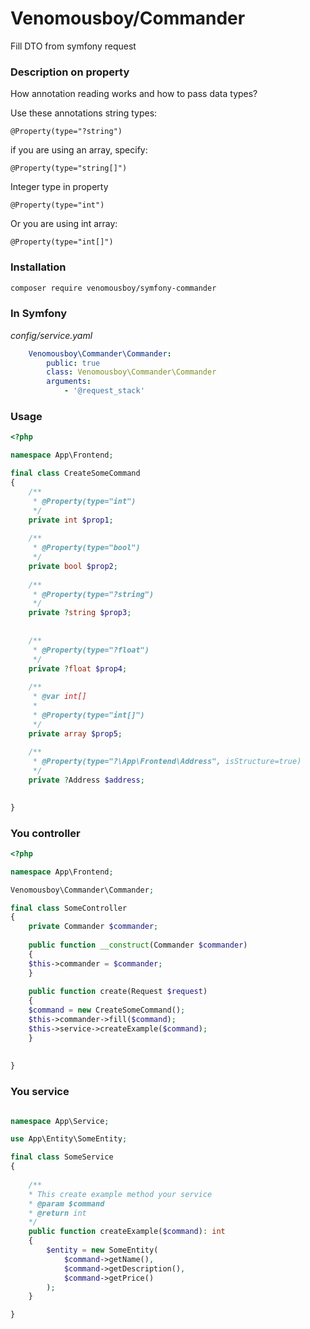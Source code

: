 # Venomousboy/Commander

Fill DTO from symfony request

### Description on property
How annotation reading works and how to pass data types?

Use these annotations
string types:

`````@Property(type="?string")`````

if you are using an array, specify:

`````@Property(type="string[]")`````

Integer type in property 

`````@Property(type="int")`````

Or you are using int array:

`````@Property(type="int[]") `````
### Installation
```bash
composer require venomousboy/symfony-commander
```

### In Symfony 
*config/service.yaml*
```yaml
    Venomousboy\Commander\Commander:
        public: true
        class: Venomousboy\Commander\Commander
        arguments:
            - '@request_stack'
```

### Usage
```php
<?php

namespace App\Frontend;

final class CreateSomeCommand
{
    /**
     * @Property(type="int")
     */
    private int $prop1;
    
    /**
     * @Property(type="bool")
     */
    private bool $prop2;
    
    /**
     * @Property(type="?string")
     */
    private ?string $prop3;
    
    
    /**
     * @Property(type="?float")
     */
    private ?float $prop4;    
    
    /**
     * @var int[]
     *
     * @Property(type="int[]")
     */
    private array $prop5;
    
    /**
     * @Property(type="?\App\Frontend\Address", isStructure=true)
     */
    private ?Address $address;

    
}
````
### You controller
```php
<?php

namespace App\Frontend;

Venomousboy\Commander\Commander;

final class SomeController
{
    private Commander $commander;
    
    public function __construct(Commander $commander)
    {
	$this->commander = $commander;
    }
    
    public function create(Request $request)
    {
	$command = new CreateSomeCommand();
	$this->commander->fill($command);
    $this->service->createExample($command);
    }
    
   
}
```
### You service

```php

namespace App\Service;

use App\Entity\SomeEntity;

final class SomeService
{
    
    /**
    * This create example method your service
    * @param $command
    * @return int
    */
    public function createExample($command): int
    {
        $entity = new SomeEntity(
            $command->getName(),
            $command->getDescription(),
            $command->getPrice()
        );
    }

}
```
